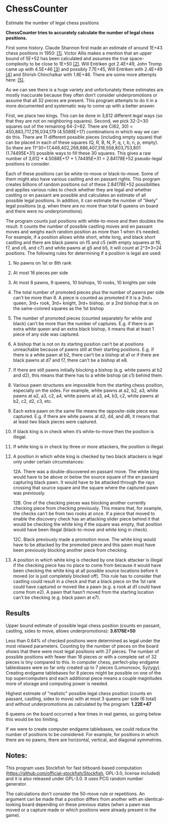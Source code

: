 # ChessCounter
Estimate the number of legal chess positions

**ChessCounter tries to accurately calculate the number of legal chess positions.**

First some history. Claude Shannon first made an estimate of around 1E+43 chess positions in 1950: [[1]](https://vision.unipv.it/IA1/ProgrammingaComputerforPlayingChess.pdf). Victor Allis makes a mention that an upper bound of 5E+52 has been calculated and assumes the true space-complexity to be close to 1E+50 [[2]](https://www.dphu.org/uploads/attachements/books/books_3721_0.pdf). Will Entriken got 2.4E+49, John Tromp came up with 4.5E+46  [[3]](https://tromp.github.io/chess/chess.html) and possibly 7.7E+45, Will Entriken with 2.4E+49 [[4]](https://groups.google.com/g/rec.games.chess.computer/c/vmvI0ePH2kI) and Shirish Chinchalkar with 1.8E+46. There are some more attempts here: [[5]](https://codegolf.stackexchange.com/questions/19397/smallest-chess-board-compression). 

As we can see there is a huge variety and unfortunately these estimates are mostly inaccurate because they often don’t consider underpromotions or assume that all 32 pieces are present. This program attempts to do it in a more documented and systematic way to come up with a better answer.

First, we place two kings. This can be done in 3,612 different legal ways (so that they are not on neighboring squares). Second, we pick 32-2=30 squares out of the remaining 64-2=62. There are C(62, 30) = 450,883,717,216,034,179 (4.5088E+17) combinations in which way we can do this. There are 11 different possible pieces (including empty square) that can be placed in each of these squares (Q, R, B, N, P, q, r, b, n, p, empty). So there are 11^30=17,449,402,268,886,407,318,558,803,753,801 (1.74495E+31) possible ways to fill these 30 squares. This gives a raw number of 3,612 * 4.5088E+17 * 1.74495E+31 = 2.84178E+52 pseudo-legal positions to consider.

Each of these positions can be white-to-move or black-to-move. Some of them might also have various castling and en passant rights. This program creates billions of random positions out of these 2.84178E+52 possibilities and applies various rules to check whether they are legal and whether castling or en passant are possible and calculates an estimate of all possible legal positions. In addition, it can estimate the number of “likely” legal positions (e.g. when there are no more than total 6 queens on board and there were no underpromotions).

The program counts just positions with white-to-move and then doubles the result. It counts the number of possible castling moves and en passant moves and weighs each random position as more than 1 when it’s needed. For example, if a position allows white short, white long, and black short castling and there are black pawns on f5 and c5 (with empty squares at f6, f7, and c6, and c7) and white pawns at g5 and b5, it will count at 2^3*3=24 positions.
The following rules for determining if a position is legal are used:

1. No pawns on 1st or 8th rank
2. At most 16 pieces per side

3. At most 8 pawns, 9 queens, 10 bishops, 10 rooks, 10 knights per side

4. The total number of promoted pieces plus the number of pawns per side can’t be more than 8. A piece is counted as promoted if it is a 2nd+ queen, 3rd+ rook, 3rd+ knight, 3rd+ bishop, or a 2nd bishop that is on the same-colored squares as the 1st bishop

5. The number of promoted pieces (counted separately for white and black) can’t be more than the number of captures. E.g. if there is an extra white queen and an extra black bishop, it means that at least 1 piece of any side was captured.

6. A bishop that is not on its starting position can’t be at positions unreachable because of pawns still at their starting positions. E.g. if there is a white pawn at b2, there can’t be a bishop at a1 or if there are black pawns at d7 and f7, there can’t be a bishop at e8.

7. If there are still pawns initially blocking a bishop (e.g. white pawns at b2 and d2), this means that there has to a white bishop (at c1) behind them.

8. Various pawn structures are impossible from the starting chess position, especially on the sides. For example, white pawns at a2, b2, a3, white pawns at a2, a3, c2, a4, white pawns at a3, a4, b3, c2, white pawns at b2, c2, d2, c3, etc.

9. Each extra pawn on the same file means the opposite-side piece was captured. E.g. if there are white pawns at d2, d4, and d6, it means that at least two black pieces were captured.

10. If black king is in check when it’s white-to-move then the position is illegal.

11. If white king is in check by three or more attackers, the position is illegal.

12. A position in which white king is checked by two black attackers is legal only under certain circumstances:

     12A. There was a double-discovered en passant move. The white king would have to be above or below the source square of the en passant capturing black pawn. It would have to be attacked through the rays crossing that source square and the square where the captured pawn was previously.

     12B. One of the checking pieces was blocking another currently checking piece from checking previously. This means that, for example, the checks can’t be from two rooks at once. If a piece that moved to enable the discovery check has an attacking slider piece behind it that would be checking the white king if the square was empty, that position would have been illegal (black-to-move and white king in check).

     12C. Black previously made a promotion move. The white king would have to be attacked by the promoted piece and this pawn must have been previously blocking another piece from checking.

13. A position in which white king is checked by one black attacker is illegal if the checking piece has no place to come from because it would have been checking the white king at all possible source locations before it moved (or is just completely blocked off). This rule has to consider that castling could result in a check and that a black piece on the 1st rank could have captured or moved like a pawn (e.g. a rook at d1 could have come from e2). A pawn that hasn’t moved from the starting location can’t be checking (e.g. black pawn at e7).


## Results

Upper bound estimate of possible legal chess position (counts en passant, castling, sides to move, allows underpromotions): **3.6176E+50**

Less than 0.64% of checked positions were determined as legal under the most relaxed parameters. Counting by the number of pieces on the board shows that there were most legal positions with 27 pieces. The number of possible positions with fewer than 16 pieces or with a complete set of 32 pieces is tiny compared to this. In computer chess, perfect-play endgame tablesbases were so far only created up to 7 pieces (Lomonosov, Syzygy). Creating endgame tablebases for 8 pieces might be possible on one of the top supercomputers and each additional piece means a couple magnitudes more of storage and computing power is needed.

Highest estimate of "realistic" possible legal chess position (counts en passant, castling, sides to move) with at most 3 queens per side (6 total) and without underpromotions as calculated by the program: **1.22E+47**

6 queens on the board occurred a few times in real games, so going below this would be too limiting.

If we were to create computer endgame tablebases, we could reduce the number of positions to be considered. For example, for positions in which there are no pawns, there are horizontal, vertical, and diagonal symmetries. 

## Notes:

This program uses Stockfish for fast bitboard-based computation (https://github.com/official-stockfish/Stockfish, GPL-3.0, license included) and it is also released under GPL-3.0. It uses PCG random number generator.

The calculations don’t consider the 50-move rule or repetitions. An argument can be made that a position differs from another with an identical-looking board depending on these previous states (when a pawn was moved or a capture made or which positions were already present in the game).

